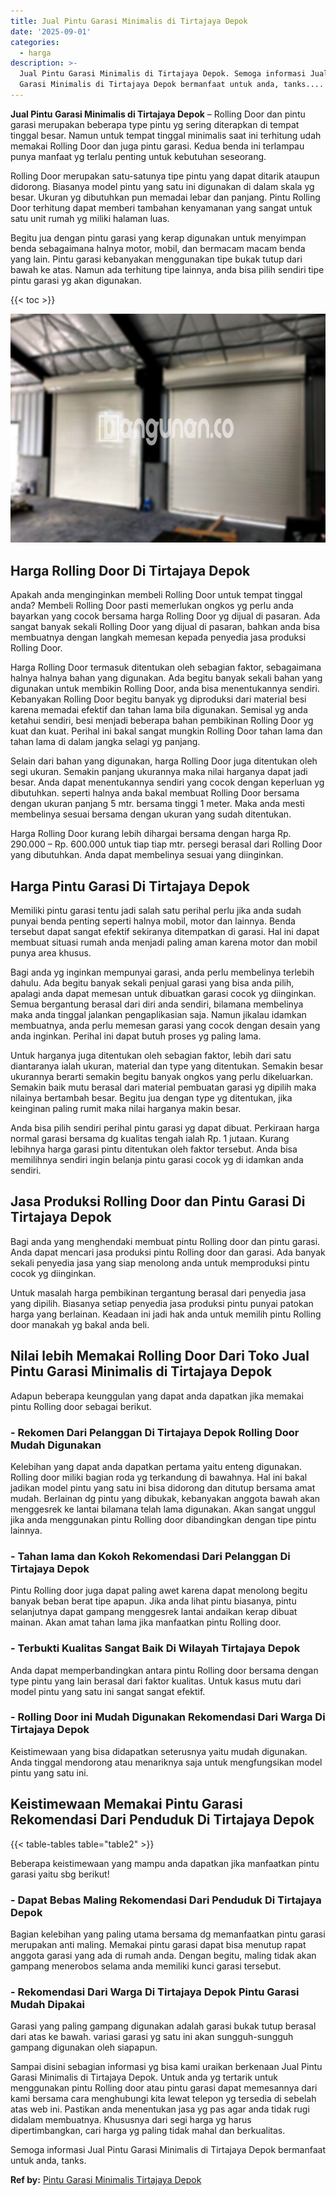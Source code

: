 ```yaml
---
title: Jual Pintu Garasi Minimalis di Tirtajaya Depok
date: '2025-09-01'
categories:
  - harga
description: >-
  Jual Pintu Garasi Minimalis di Tirtajaya Depok. Semoga informasi Jual Pintu
  Garasi Minimalis di Tirtajaya Depok bermanfaat untuk anda, tanks....
---
```


**Jual Pintu Garasi Minimalis di Tirtajaya Depok** – Rolling Door dan pintu garasi merupakan beberapa type pintu yg sering diterapkan di tempat tinggal besar. Namun untuk tempat tinggal minimalis saat ini terhitung udah memakai Rolling Door dan juga pintu garasi. Kedua benda ini terlampau punya manfaat yg terlalu penting untuk kebutuhan seseorang.

Rolling Door merupakan satu-satunya tipe pintu yang dapat ditarik ataupun didorong. Biasanya model pintu yang satu ini digunakan di dalam skala yg besar. Ukuran yg dibutuhkan pun memadai lebar dan panjang. Pintu Rolling Door terhitung dapat memberi tambahan kenyamanan yang sangat untuk satu unit rumah yg miliki halaman luas.

Begitu jua dengan pintu garasi yang kerap digunakan untuk menyimpan benda sebagaimana halnya motor, mobil, dan bermacam macam benda yang lain. Pintu garasi kebanyakan menggunakan tipe bukak tutup dari bawah ke atas. Namun ada terhitung tipe lainnya, anda bisa pilih sendiri tipe pintu garasi yg akan digunakan.

{{< toc >}}

![Jual Pintu Garasi Minimalis di Tirtajaya Depok](/images/pintu-garasi-58.png)

## Harga Rolling Door Di Tirtajaya Depok

Apakah anda menginginkan membeli Rolling Door untuk tempat tinggal anda? Membeli Rolling Door pasti memerlukan ongkos yg perlu anda bayarkan yang cocok bersama harga Rolling Door yg dijual di pasaran. Ada sangat banyak sekali Rolling Door yang dijual di pasaran, bahkan anda bisa membuatnya dengan langkah memesan kepada penyedia jasa produksi Rolling Door.

Harga Rolling Door termasuk ditentukan oleh sebagian faktor, sebagaimana halnya halnya bahan yang digunakan. Ada begitu banyak sekali bahan yang digunakan untuk membikin Rolling Door, anda bisa menentukannya sendiri. Kebanyakan Rolling Door begitu banyak yg diproduksi dari material besi karena memadai efektif dan tahan lama bila digunakan. Semisal yg anda ketahui sendiri, besi menjadi beberapa bahan pembikinan Rolling Door yg kuat dan kuat. Perihal ini bakal sangat mungkin Rolling Door tahan lama dan tahan lama di dalam jangka selagi yg panjang.

Selain dari bahan yang digunakan, harga Rolling Door juga ditentukan oleh segi ukuran. Semakin panjang ukurannya maka nilai harganya dapat jadi besar. Anda dapat menentukannya sendiri yang cocok dengan keperluan yg dibutuhkan. seperti halnya anda bakal membuat Rolling Door bersama dengan ukuran panjang 5 mtr. bersama tinggi 1 meter. Maka anda mesti membelinya sesuai bersama dengan ukuran yang sudah ditentukan.

Harga Rolling Door kurang lebih dihargai bersama dengan harga Rp. 290.000 – Rp. 600.000 untuk tiap tiap mtr. persegi berasal dari Rolling Door yang dibutuhkan. Anda dapat membelinya sesuai yang diinginkan.

## Harga Pintu Garasi Di Tirtajaya Depok

Memiliki pintu garasi tentu jadi salah satu perihal perlu jika anda sudah punyai benda penting seperti halnya mobil, motor dan lainnya. Benda tersebut dapat sangat efektif sekiranya ditempatkan di garasi. Hal ini dapat membuat situasi rumah anda menjadi paling aman karena motor dan mobil punya area khusus.

Bagi anda yg inginkan mempunyai garasi, anda perlu membelinya terlebih dahulu. Ada begitu banyak sekali penjual garasi yang bisa anda pilih, apalagi anda dapat memesan untuk dibuatkan garasi cocok yg diinginkan. Semua bergantung berasal dari diri anda sendiri, bilamana membelinya maka anda tinggal jalankan pengaplikasian saja. Namun jikalau idamkan membuatnya, anda perlu memesan garasi yang cocok dengan desain yang anda inginkan. Perihal ini dapat butuh proses yg paling lama.

Untuk harganya juga ditentukan oleh sebagian faktor, lebih dari satu diantaranya ialah ukuran, material dan type yang ditentukan. Semakin besar ukurannya berarti semakin begitu banyak ongkos yang perlu dikeluarkan. Semakin baik mutu berasal dari material pembuatan garasi yg dipilih maka nilainya bertambah besar. Begitu jua dengan type yg ditentukan, jika keinginan paling rumit maka nilai harganya makin besar.

Anda bisa pilih sendiri perihal pintu garasi yg dapat dibuat. Perkiraan harga normal garasi bersama dg kualitas tengah ialah Rp. 1 jutaan. Kurang lebihnya harga garasi pintu ditentukan oleh faktor tersebut. Anda bisa memilihnya sendiri ingin belanja pintu garasi cocok yg di idamkan anda sendiri.

## Jasa Produksi Rolling Door dan Pintu Garasi Di Tirtajaya Depok

Bagi anda yang menghendaki membuat pintu Rolling door dan pintu garasi. Anda dapat mencari jasa produksi pintu Rolling door dan garasi. Ada banyak sekali penyedia jasa yang siap menolong anda untuk memproduksi pintu cocok yg diinginkan.

Untuk masalah harga pembikinan tergantung berasal dari penyedia jasa yang dipilih. Biasanya setiap penyedia jasa produksi pintu punyai patokan harga yang berlainan. Keadaan ini jadi hak anda untuk memilih pintu Rolling door manakah yg bakal anda beli.

## Nilai lebih Memakai Rolling Door Dari Toko Jual Pintu Garasi Minimalis di Tirtajaya Depok

Adapun beberapa keunggulan yang dapat anda dapatkan jika memakai pintu Rolling door sebagai berikut.

### \- Rekomen Dari Pelanggan Di Tirtajaya Depok Rolling Door Mudah Digunakan

Kelebihan yang dapat anda dapatkan pertama yaitu enteng digunakan. Rolling door miliki bagian roda yg terkandung di bawahnya. Hal ini bakal jadikan model pintu yang satu ini bisa didorong dan ditutup bersama amat mudah. Berlainan dg pintu yang dibukak, kebanyakan anggota bawah akan menggesrek ke lantai bilamana telah lama digunakan. Akan sangat unggul jika anda menggunakan pintu Rolling door dibandingkan dengan tipe pintu lainnya.

### \- Tahan lama dan Kokoh Rekomendasi Dari Pelanggan Di Tirtajaya Depok

Pintu Rolling door juga dapat paling awet karena dapat menolong begitu banyak beban berat tipe apapun. Jika anda lihat pintu biasanya, pintu selanjutnya dapat gampang menggesrek lantai andaikan kerap dibuat mainan. Akan amat tahan lama jika manfaatkan pintu Rolling door.

### \- Terbukti Kualitas Sangat Baik Di Wilayah Tirtajaya Depok

Anda dapat memperbandingkan antara pintu Rolling door bersama dengan type pintu yang lain berasal dari faktor kualitas. Untuk kasus mutu dari model pintu yang satu ini sangat sangat efektif.

### \- Rolling Door ini Mudah Digunakan Rekomendasi Dari Warga Di Tirtajaya Depok

Keistimewaan yang bisa didapatkan seterusnya yaitu mudah digunakan. Anda tinggal mendorong atau menariknya saja untuk mengfungsikan model pintu yang satu ini.

## Keistimewaan Memakai Pintu Garasi Rekomendasi Dari Penduduk Di Tirtajaya Depok

{{< table-tables table="table2" >}}

Beberapa keistimewaan yang mampu anda dapatkan jika manfaatkan pintu garasi yaitu sbg berikut!

### \- Dapat Bebas Maling Rekomendasi Dari Penduduk Di Tirtajaya Depok

Bagian kelebihan yang paling utama bersama dg memanfaatkan pintu garasi merupakan anti maling. Memakai pintu garasi dapat bisa menutup rapat anggota garasi yang ada di rumah anda. Dengan begitu, maling tidak akan gampang menerobos selama anda memiliki kunci garasi tersebut.

### \- Rekomendasi Dari Warga Di Tirtajaya Depok Pintu Garasi Mudah Dipakai

Garasi yang paling gampang digunakan adalah garasi bukak tutup berasal dari atas ke bawah. variasi garasi yg satu ini akan sungguh-sungguh gampang digunakan oleh siapapun.

Sampai disini sebagian informasi yg bisa kami uraikan berkenaan Jual Pintu Garasi Minimalis di Tirtajaya Depok. Untuk anda yg tertarik untuk menggunakan pintu Rolling door atau pintu garasi dapat memesannya dari kami bersama cara menghubungi kita lewat telepon yg tersedia di sebelah atas web ini. Pastikan anda menentukan jasa yg pas agar anda tidak rugi didalam membuatnya. Khususnya dari segi harga yg harus dipertimbangkan, cari harga yg paling tidak mahal dan berkualitas.

Semoga informasi Jual Pintu Garasi Minimalis di Tirtajaya Depok bermanfaat untuk anda, tanks.

**Ref by:** [Pintu Garasi Minimalis Tirtajaya Depok](https://id.wikipedia.org/wiki/Pintu)
